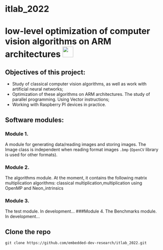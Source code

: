 # itlab_2022

# low-level optimization of computer vision algorithms on ARM architectures     <img src="https://user-images.githubusercontent.com/75639514/229908421-84a5837b-4220-423a-8cc3-ab97e548a077.png" width="35" height="35">
## Objectives of this project:
- Study of classical computer vision algorithms, as well as work with artificial neural networks;
- Optimization of these algorithms on ARM architectures. The study of parallel programming. Using Vector instructions;
- Working with Raspberry PI devices in practice.

## Software modules:
### Module 1. 
A module for generating data/reading images and storing images. The Image class is independent when reading format images `.bmp` (`OpenCV` library is used for other formats).
### Module 2. 
The algorithms module. At the moment, it contains the following matrix multiplication algorithms: classical multiplication,multiplication using OpenMP and Neon_intrinsics
### Module 3. 
The test module. In development...
###Module 4. The Benchmarks module. In development...

## Clone the repo
`git clone https://github.com/embedded-dev-research/itlab_2022.git` 
